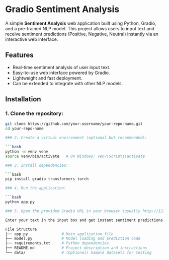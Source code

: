 # Gradio Sentiment Analysis

A simple **Sentiment Analysis** web application built using Python, Gradio, and a pre-trained NLP model. This project allows users to input text and receive sentiment predictions (Positive, Negative, Neutral) instantly via an interactive web interface.

## Features

- Real-time sentiment analysis of user input text.
- Easy-to-use web interface powered by Gradio.
- Lightweight and fast deployment.
- Can be extended to integrate with other NLP models.

## Installation

### 1. Clone the repository:

```bash
git clone https://github.com/your-username/your-repo-name.git
cd your-repo-name

### 2. Create a virtual environment (optional but recommended):

```bash
python -m venv venv
source venv/bin/activate   # On Windows: venv\Scripts\activate

### 3. Install dependencies:

```bash
pip install gradio transformers torch

### 4. Run the application:

```bash
python app.py

### 5. Open the provided Gradio URL in your browser (usually http://127.0.0.1:7860) and start analyzing text.

Enter your text in the input box and get instant sentiment predictions.

File Structure
├── app.py               # Main application file
├── model.py             # Model loading and prediction code
├── requirements.txt     # Python dependencies
├── README.md            # Project description and instructions
└── data/                # (Optional) Sample datasets for testing
